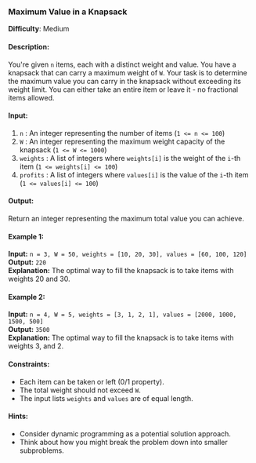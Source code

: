### Maximum Value in a Knapsack

**Difficulty**: Medium

#### Description:

You're given `n` items, each with a distinct weight and value. You have a knapsack that can carry a maximum weight of
`W`. Your task is to determine the maximum value you can carry in the knapsack without exceeding its weight limit. You
can either take an entire item or leave it - no fractional items allowed.

#### Input:

1. `n` : An integer representing the number of items (`1 <= n <= 100`)
2. `W` : An integer representing the maximum weight capacity of the knapsack (`1 <= W <= 1000`)
3. `weights` : A list of integers where `weights[i]` is the weight of the `i`-th item (`1 <= weights[i] <= 100`)
4. `profits` : A list of integers where `values[i]` is the value of the `i`-th item (`1 <= values[i] <= 100`)

#### Output:

Return an integer representing the maximum total value you can achieve.

#### Example 1:

**Input:** `n = 3, W = 50, weights = [10, 20, 30], values = [60, 100, 120]`  
**Output:** `220`  
**Explanation:** The optimal way to fill the knapsack is to take items with weights 20 and 30.

#### Example 2:

**Input:** `n = 4, W = 5, weights = [3, 1, 2, 1], values = [2000, 1000, 1500, 500]`  
**Output:** `3500`  
**Explanation:** The optimal way to fill the knapsack is to take items with weights 3, and 2.

#### Constraints:

- Each item can be taken or left (0/1 property).
- The total weight should not exceed `W`.
- The input lists `weights` and `values` are of equal length.

#### Hints:

- Consider dynamic programming as a potential solution approach.
- Think about how you might break the problem down into smaller subproblems.
